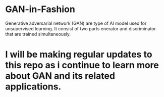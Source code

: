# GAN-in-Fashion
Generative adversarial network (GAN) are type of AI model used for unsupervised learning. It consist of two parts enerator and discriminator that are  trained simultaneously.
# I will be making regular updates to this repo as i continue to learn more about GAN and its related applications.
